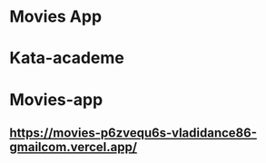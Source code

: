 # Movies App
# Kata-academe
# Movies-app
## https://movies-p6zvequ6s-vladidance86-gmailcom.vercel.app/
